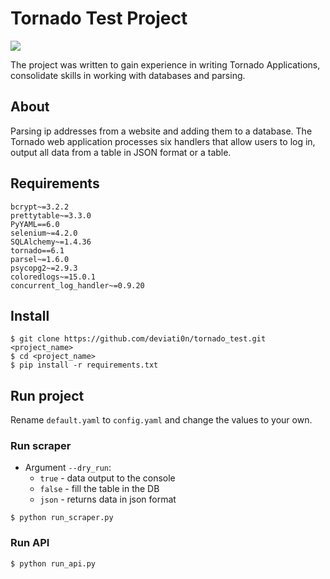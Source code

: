 # Tornado Test Project

<a href="https://tornado-test-task.herokuapp.com/" target="_blank">
  <img src="https://img.shields.io/badge/Heroku-430098?style=for-the-badge&logo=heroku&logoColor=white"></a>

The project was written to gain experience in writing Tornado Applications,
consolidate skills in working with databases and parsing.

## About
Parsing ip addresses from a website and adding them to a database. The Tornado web application
processes six handlers that allow users to log in, output all data from a table in JSON format or a table.

## Requirements
``` 
bcrypt~=3.2.2
prettytable~=3.3.0
PyYAML==6.0
selenium~=4.2.0
SQLAlchemy~=1.4.36
tornado==6.1
parsel~=1.6.0
psycopg2~=2.9.3
coloredlogs~=15.0.1
concurrent_log_handler~=0.9.20
```

## Install 
```shell
$ git clone https://github.com/deviati0n/tornado_test.git <project_name>
$ cd <project_name>
$ pip install -r requirements.txt
```

## Run project

Rename `default.yaml` to `config.yaml` and change the values to your own.

### Run scraper

* Argument `--dry_run`:
  * `true` - data output to the console
  * `false` - fill the table in the DB
  * `json` - returns data in json format
  
```shell
$ python run_scraper.py
```

### Run API
```shell
$ python run_api.py
```





